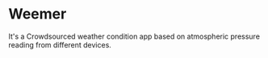 # Weemer
It's a Crowdsourced weather condition  app based on atmospheric pressure  reading from different devices.
